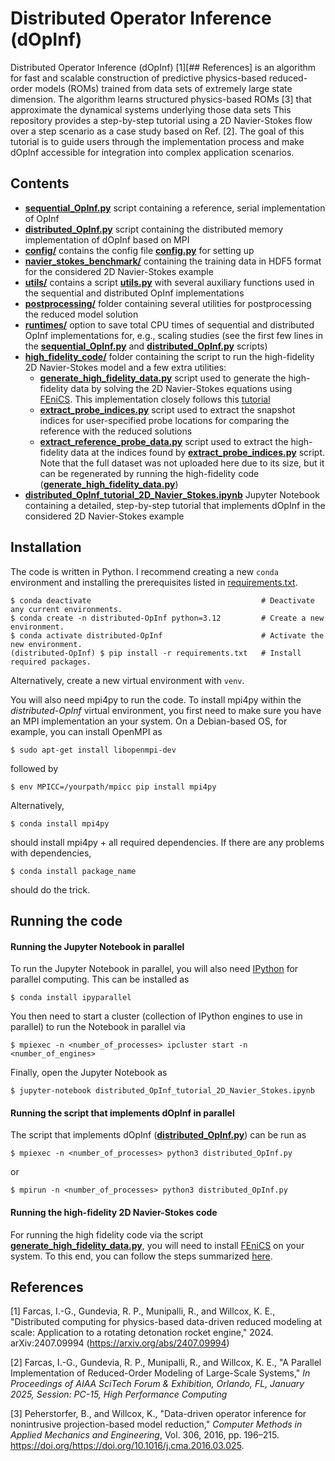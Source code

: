 # Distributed Operator Inference (dOpInf)

Distributed Operator Inference (dOpInf) [1][## References] is an algorithm for fast and scalable construction of predictive physics-based reduced-order models (ROMs) trained from data sets of extremely large state dimension.
The algorithm learns structured physics-based ROMs [3] that approximate the dynamical systems underlying those data sets
This repository provides a step-by-step tutorial using a 2D Navier-Stokes flow over a step scenario as a case study based on Ref. [2].
The goal of this tutorial is to guide users through the implementation process and make dOpInf accessible for integration into complex application scenarios.

## Contents

- [**sequential_OpInf.py**](./sequential_OpInf.py) script containing a reference, serial implementation of OpInf
- [**distributed_OpInf.py**](./distributed_OpInf.py) script containing the distributed memory implementation of dOpInf based on MPI
- [**config/**](/config/) contains the config file [**config.py**](/config/config.py) for setting up
- [**navier_stokes_benchmark/**](/navier_stokes_benchmark/) containing the training data in HDF5 format for the considered 2D Navier-Stokes example
- [**utils/**](/utils/) contains a script [**utils.py**](/utils/utils.py) with several auxiliary functions used in the sequential and distributed OpInf implementations
- [**postprocessing/**](/postprocessing/) folder containing several utilities for postprocessing the reduced model solution
- [**runtimes/**](/runtimes/) option to save total CPU times of sequential and distributed OpInf implementations for, e.g., scaling studies (see the first few lines in the [**sequential_OpInf.py**](./sequential_OpInf.py) and [**distributed_OpInf.py**](./distributed_OpInf.py) scripts)
- [**high_fidelity_code/**](./high_fidelity_code/) folder containing the script to run the high-fidelity 2D Navier-Stokes model and a few extra utilities:
    - [**generate_high_fidelity_data.py**](./high_fidelity_code/generate_high_fidelity_data.py) script used to generate the high-fidelity data by solving the 2D Navier-Stokes equations using [FEniCS](https://fenicsproject.org/). This implementation closely follows this [tutorial](https://fenicsproject.org/pub/tutorial/html/._ftut1009.html)
    - [**extract_probe_indices.py**](./high_fidelity_code/extract_reference_probe_data.py) script used to extract the snapshot indices for user-specified probe locations for comparing the reference with the reduced solutions
    - [**extract_reference_probe_data.py**](./high_fidelity_code/extract_reference_probe_data.py) script used to extract the high-fidelity data at the indices found by [**extract_probe_indices.py**](./high_fidelity_code/extract_reference_probe_data.py) script. Note that the full dataset was not uploaded here due to its size, but it can be regenerated by running the high-fidelity code ([**generate_high_fidelity_data.py**](./high_fidelity_code/generate_high_fidelity_data.py))
- [**distributed_OpInf_tutorial_2D_Navier_Stokes.ipynb**](./distributed_OpInf_tutorial_2D_Navier_Stokes.ipynb) Jupyter Notebook containing a detailed, step-by-step tutorial that implements dOpInf in the considered 2D Navier-Stokes example

## Installation

The code is written in Python.
I recommend creating a new `conda` environment and installing the prerequisites listed in [requirements.txt](./requirements.txt).

```shell
$ conda deactivate                                      # Deactivate any current environments.
$ conda create -n distributed-OpInf python=3.12         # Create a new environment.
$ conda activate distributed-OpInf                      # Activate the new environment.
(distributed-OpInf) $ pip install -r requirements.txt   # Install required packages.
```

Alternatively, create a new virtual environment with `venv`.

You will also need mpi4py to run the code.
To install mpi4py within the <em>distributed-OpInf</em> virtual environment, you first need to make sure you have an MPI implementation an your system.
On a Debian-based OS, for example, you can install OpenMPI as
```shell
$ sudo apt-get install libopenmpi-dev
```
followed by
```shell
$ env MPICC=/yourpath/mpicc pip install mpi4py
```

Alternatively,
``` shell
$ conda install mpi4py
```
should install mpi4py + all required dependencies.
If there are any problems with dependencies,
``` shell
$ conda install package_name
```
should do the trick.

## Running the code

#### Running the Jupyter Notebook in parallel
To run the Jupyter Notebook in parallel, you will also need [IPython](https://ipyparallel.readthedocs.io/en/latest/) for parallel computing.
This can be installed as
``` shell
$ conda install ipyparallel
```
You then need to start a cluster (collection of IPython engines to use in parallel) to run the Notebook in parallel via
``` shell
$ mpiexec -n <number_of_processes> ipcluster start -n <number_of_engines>
```
Finally, open the Jupyter Notebook as
``` shell
$ jupyter-notebook distributed_OpInf_tutorial_2D_Navier_Stokes.ipynb
```

#### Running the script that implements dOpInf in parallel

The script that implements dOpInf ([**distributed_OpInf.py**](./distributed_OpInf.py)) can be run as
``` shell
$ mpiexec -n <number_of_processes> python3 distributed_OpInf.py
```
or
``` shell
$ mpirun -n <number_of_processes> python3 distributed_OpInf.py
```

#### Running the high-fidelity 2D Navier-Stokes code
For running the high fidelity code via the script [**generate_high_fidelity_data.py**](./high_fidelity_code/generate_high_fidelity_data.py), you will need to install [FEniCS](https://fenicsproject.org/) on your system. To this end, you can follow the steps summarized [here](https://fenicsproject.org/download/archive/).

## References
[1] Farcas, I.-G., Gundevia, R. P., Munipalli, R., and Willcox, K. E., "Distributed computing for physics-based data-driven reduced
modeling at scale: Application to a rotating detonation rocket engine," 2024. arXiv:2407.09994 (https://arxiv.org/abs/2407.09994)

[2] Farcas, I.-G., Gundevia, R. P., Munipalli, R., and Willcox, K. E., "A Parallel Implementation of Reduced-Order Modeling of Large-Scale Systems," <em>In Proceedings of AIAA SciTech Forum & Exhibition, Orlando, FL, January 2025, Session: PC-15, High Performance Computing</em>

[3] Peherstorfer, B., and Willcox, K., "Data-driven operator inference for nonintrusive projection-based model reduction," <em>Computer
Methods in Applied Mechanics and Engineering</em>, Vol. 306, 2016, pp. 196–215. https://doi.org/https://doi.org/10.1016/j.cma.2016.03.025.
